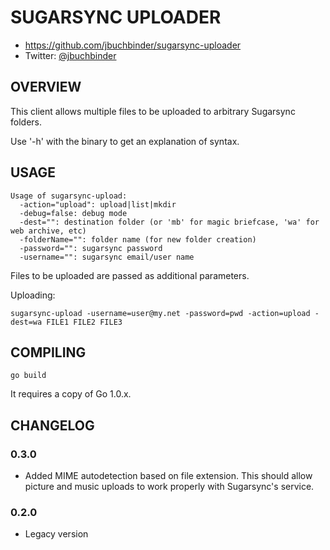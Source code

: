 SUGARSYNC UPLOADER
==================

* https://github.com/jbuchbinder/sugarsync-uploader
* Twitter: [@jbuchbinder](https://twitter.com/jbuchbinder)

OVERVIEW
--------

This client allows multiple files to be uploaded to arbitrary
Sugarsync folders.

Use '-h' with the binary to get an explanation of syntax.

USAGE
-----

```
Usage of sugarsync-upload:
  -action="upload": upload|list|mkdir
  -debug=false: debug mode
  -dest="": destination folder (or 'mb' for magic briefcase, 'wa' for web archive, etc)
  -folderName="": folder name (for new folder creation)
  -password="": sugarsync password
  -username="": sugarsync email/user name
```

Files to be uploaded are passed as additional parameters.

Uploading:
```
sugarsync-upload -username=user@my.net -password=pwd -action=upload -dest=wa FILE1 FILE2 FILE3
```


COMPILING
---------

`go build`

It requires a copy of Go 1.0.x.

CHANGELOG
---------

### 0.3.0

* Added MIME autodetection based on file extension. This should allow
  picture and music uploads to work properly with Sugarsync's service.

### 0.2.0

* Legacy version

